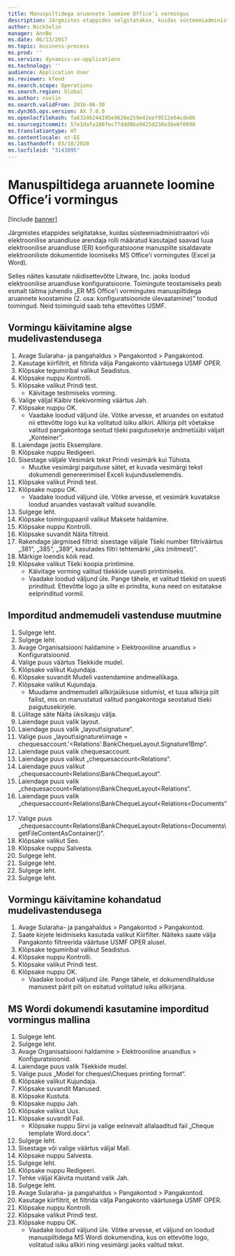 ```yaml
---
title: Manuspiltidega aruannete loomine Office’i vormingus
description: Järgmistes etappides selgitatakse, kuidas süsteemiadministraatori või elektroonilise aruandluse arendaja rolli määratud kasutajad saavad luua elektroonilise aruandluse (ER) konfiguratsioone manuspilte sisaldavate elektrooniliste dokumentide loomiseks MS Office'i vormingutes (Excel ja Word).
author: NickSelin
manager: AnnBe
ms.date: 06/13/2017
ms.topic: business-process
ms.prod: ''
ms.service: dynamics-ax-applications
ms.technology: ''
audience: Application User
ms.reviewer: kfend
ms.search.scope: Operations
ms.search.region: Global
ms.author: nselin
ms.search.validFrom: 2016-06-30
ms.dyn365.ops.version: AX 7.0.0
ms.openlocfilehash: fa6324b244195e9626e259e42eef9512e64cde86
ms.sourcegitcommit: 57e1dafa186fec77ddd8ba9425d238e36e0f0998
ms.translationtype: HT
ms.contentlocale: et-EE
ms.lasthandoff: 03/18/2020
ms.locfileid: "3143095"
---
```

# <a name="generate-reports-in-office-format-that-have-embedded-images"></a>Manuspiltidega aruannete loomine Office’i vormingus

[!include [banner](../../includes/banner.md)]

Järgmistes etappides selgitatakse, kuidas süsteemiadministraatori või elektroonilise aruandluse arendaja rolli määratud kasutajad saavad luua elektroonilise aruandluse (ER) konfiguratsioone manuspilte sisaldavate elektrooniliste dokumentide loomiseks MS Office'i vormingutes (Excel ja Word).

Selles näites kasutate näidisettevõtte Litware, Inc. jaoks loodud elektroonilise aruandluse konfiguratsioone.  Toimingute teostamiseks peab esmalt täitma juhendis „ER MS Office'i vormingutes manuspiltidega aruannete koostamine (2. osa: konfiguratsioonide ülevaatamine)” toodud toimingud. Neid toiminguid saab teha ettevõttes USMF.


## <a name="run-format-with-initial-model-mapping"></a>Vormingu käivitamine algse mudelivastendusega
1. Avage Sularaha- ja pangahaldus > Pangakontod > Pangakontod.
2. Kasutage kiirfiltrit, et filtrida välja Pangakonto väärtusega USMF OPER.
3. Klõpsake tegumiribal valikut Seadistus.
4. Klõpsake nuppu Kontrolli.
5. Klõpsake valikut Prindi test.
    * Käivitage testimiseks vorming.  
6. Valige väljal Käibiv tšekivorming väärtus Jah.
7. Klõpsake nuppu OK.
    * Vaadake loodud väljund üle. Võtke arvesse, et aruandes on esitatud nii ettevõtte logo kui ka volitatud isiku allkiri. Allkirja pilt võetakse valitud pangakontoga seotud tšeki paigutusekirje andmetüübi väljalt „Konteiner”.  
8. Laiendage jaotis Eksemplare.
9. Klõpsake nuppu Redigeeri.
10. Sisestage väljale Vesimärk tekst Prindi vesimärk kui Tühista.
    * Muutke vesimärgi paigutuse sätet, et kuvada vesimärgi tekst dokumendi genereerimisel Exceli kujunduselemendis.  
11. Klõpsake valikut Prindi test.
12. Klõpsake nuppu OK.
    * Vaadake loodud väljund üle. Võtke arvesse, et vesimärk kuvatakse loodud aruandes vastavalt valitud suvandile.  
13. Sulgege leht.
14. Klõpsake toimingupaanil valikut Maksete haldamine.
15. Klõpsake nuppu Kontrolli.
16. Klõpsake suvandit Näita filtreid.
17. Rakendage järgmised filtrid: sisestage väljale Tšeki number filtriväärtus „381“, „385“, „389“, kasutades filtri tehtemärki „üks (mitmest)“.
18. Märkige loendis kõik read.
19. Klõpsake valikut Tšeki koopia printimine.
    * Käivitage vorming valitud tšekkide uuesti printimiseks.  
    * Vaadake loodud väljund üle. Pange tähele, et valitud tšekid on uuesti prinditud. Ettevõtte logo ja silte ei prindita, kuna need on esitatakse eelprinditud vormil.  

## <a name="modify-the-mapping-of-the-imported-data-model"></a>Imporditud andmemudeli vastenduse muutmine
1. Sulgege leht.
2. Sulgege leht.
3. Avage Organisatsiooni haldamine > Elektrooniline aruandlus > Konfiguratsioonid.
4. Valige puus väärtus Tšekkide mudel.
5. Klõpsake valikut Kujundaja.
6. Klõpsake suvandit Mudeli vastendamine andmeallikaga.
7. Klõpsake valikut Kujundaja.
    * Muudame andmemudeli allkirjaüksuse sidumist, et tuua allkirja pilt failist, mis on manustatud valitud pangakontoga seostatud tšeki paigutusekirjele.  
8. Lülitage säte Näita üksikasju välja.
9. Laiendage puus valik layout.
10. Laiendage puus valik „layout\signature“.
11. Valige puus „layout\signature\image = chequesaccount.'<Relations'.BankChequeLayout.Signature1Bmp“.
12. Laiendage puus valik chequesaccount.
13. Laiendage puus valikut „chequesaccount\<Relations“.
14. Laiendage puus valikut „chequesaccount\<Relations\BankChequeLayout“.
15. Laiendage puus valik „chequesaccount\<Relations\BankChequeLayout\<Relations“.
16. Laiendage puus valik „chequesaccount\<Relations\BankChequeLayout\<Relations\<Documents“.
17. Valige puus „chequesaccount\<Relations\BankChequeLayout\<Relations\<Documents\getFileContentAsContainer()“.
18. Klõpsake valikut Seo.
19. Klõpsake nuppu Salvesta.
20. Sulgege leht.
21. Sulgege leht.
22. Sulgege leht.
23. Sulgege leht.

## <a name="run-format-using-the-adjusted-model-mapping"></a>Vormingu käivitamine kohandatud mudelivastendusega
1. Avage Sularaha- ja pangahaldus > Pangakontod > Pangakontod.
2. Saate kirjete leidmiseks kasutada valikut Kiirfilter. Näiteks saate välja Pangakonto filtreerida väärtuse USMF OPER alusel.
3. Klõpsake tegumiribal valikut Seadistus.
4. Klõpsake nuppu Kontrolli.
5. Klõpsake valikut Prindi test.
6. Klõpsake nuppu OK.
    * Vaadake loodud väljund üle. Pange tähele, et dokumendihalduse manusest pärit pilt on esitatud volitatud isiku allkirjana.  

## <a name="use-ms-word-document-as-a-template-in-the-imported-format"></a>MS Wordi dokumendi kasutamine imporditud vormingus mallina
1. Sulgege leht.
2. Sulgege leht.
3. Avage Organisatsiooni haldamine > Elektrooniline aruandlus > Konfiguratsioonid.
4. Laiendage puus valik Tšekkide mudel.
5. Valige puus „Model for cheques\Cheques printing format“.
6. Klõpsake valikut Kujundaja.
7. Klõpsake suvandit Manused.
8. Klõpsake  Kustuta.
9. Klõpsake nuppu Jah.
10. Klõpsake valikut Uus.
11. Klõpsake suvandit Fail.
    * Klõpsake nuppu Sirvi ja valige eelnevalt allalaaditud fail „Cheque template Word.docx“.  
12. Sulgege leht.
13. Sisestage või valige väärtus väljal Mall.
14. Klõpsake nuppu Salvesta.
15. Sulgege leht.
16. Klõpsake nuppu Redigeeri.
17. Tehke väljal Käivita mustand valik Jah.
18. Sulgege leht.
19. Avage Sularaha- ja pangahaldus > Pangakontod > Pangakontod.
20. Kasutage kiirfiltrit, et filtrida välja Pangakonto väärtusega USMF OPER.
21. Klõpsake nuppu Kontrolli.
22. Klõpsake valikut Prindi test.
23. Klõpsake nuppu OK.
    * Vaadake loodud väljund üle. Võtke arvesse, et väljund on loodud manuspiltidega MS Wordi dokumendina, kus on ettevõtte logo, volitatud isiku allkiri ning vesimärgi jaoks valitud tekst.  

